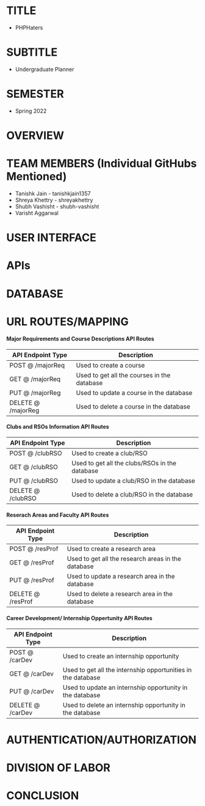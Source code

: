 # TITLE

- PHPHaters

# SUBTITLE

- Undergraduate Planner

# SEMESTER

- Spring 2022

# OVERVIEW

# TEAM MEMBERS (Individual GitHubs Mentioned)

- Tanishk Jain - tanishkjain1357
- Shreya Khettry - shreyakhettry
- Shubh Vashisht - shubh-vashisht
- Varisht Aggarwal

# USER INTERFACE

# APIs

# DATABASE

# URL ROUTES/MAPPING

#### Major Requirements and Course Descriptions API Routes

| API Endpoint Type  | Description |
|--------------------|-------------|
| POST @ /majorReq   | Used to create a course|
| GET @ /majorReq    | Used to get all the courses in the database|
| PUT @ /majorReg    | Used to update a course in the database |
| DELETE @ /majorReg | Used to delete a course in the database |



#### Clubs and RSOs Information API Routes

| API Endpoint Type  | Description |
|--------------------|-------------|
| POST @ /clubRSO   | Used to create a club/RSO|
| GET @ /clubRSO    | Used to get all the clubs/RSOs in the database|
| PUT @ /clubRSO    | Used to update a club/RSO in the database|
| DELETE @ /clubRSO | Used to delete a club/RSO in the database |



#### Reserach Areas and Faculty API Routes

| API Endpoint Type  | Description |
|--------------------|-------------|
| POST @ /resProf   | Used to create a research area |
| GET @ /resProf    | Used to get all the research areas in the database|
| PUT @ /resProf    | Used to update a research area in the database|
| DELETE @ /resProf | Used to delete a research area in the database|



#### Career Development/ Internship Oppertunity API Routes

| API Endpoint Type  | Description |
|--------------------|-------------|
| POST @ /carDev   | Used to create an internship opportunity |
| GET @ /carDev    | Used to get all the internship opportunities in the database|
| PUT @ /carDev    | Used to update an internship opportunity in the database|
| DELETE @ /carDev | Used to delete an internship opportunity in the database|

# AUTHENTICATION/AUTHORIZATION

# DIVISION OF LABOR

# CONCLUSION